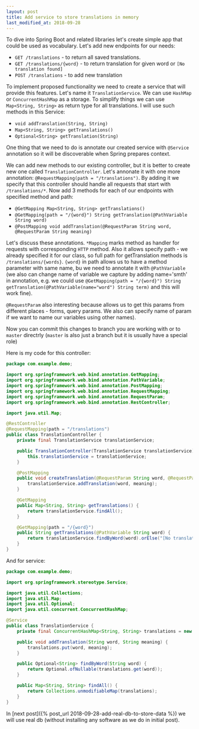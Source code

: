 ```yaml
---
layout: post
title: Add service to store translations in memory
last_modified_at: 2018-09-28
---
```

To dive into Spring Boot and related libraries let's create simple app that could be used as vocabulary.
Let's add new endpoints for our needs:
- `GET /translations` - to return all saved translations.
- `GET /translations/{word}` - to return translation for given word or `[No translation found]`
- `POST /translations` - to add new translation

To implement proposed functionality we need to create a service that will provide this features. 
Let's name it `TranslationService`. We can use `HashMap` or `ConcurrentHashMap` as a storage. 
To simplify things we can use `Map<String, String>` as return type for all translations.
I will use such methods in this Service:
- `void addTranslation(String, String)`
- `Map<String, String> getTranslations()`
- `Optional<String> getTranslation(String)`

One thing that we need to do is annotate our created service with `@Service` annotation so it will be discoverable when Spring prepares context.

We can add new methods to our existing controller, but it is better to create new one called `TranslationController`. Let's annonate it with one more annotation: `@RequestMapping(path = "/translations")`. 
By adding it we specify that this controller should handle all requests that start with `/translations/*`.
Now add 3 methods for each of our endpoints with specified method and path:
- `@GetMapping Map<String, String> getTranslations()`
- `@GetMapping(path = "/{word}") String getTranslation(@PathVariable String word)`
- `@PostMapping void addTranslation(@RequestParam String word, @RequestParam String meaning)`

Let's discuss these annotations. `*Mapping` marks method as handler for requests with corresponding `HTTP` method. Also it allows specify path - we already specified it for our class, so full path for getTranslation methods is `/translations/{words}`. `{word}` in path allows us to have a method parameter with same name, bu we need to annotate it with `@PathVariable` (we also can change name of variable we capture by adding name='smth' in annotation, e.g. we could use `@GetMapping(path = "/{word}") String getTranslation(@PathVariable(name="word") String term)` and this will work fine).

`@RequestParam` also interesting because allows us to get this params from different places - forms, query params. We also can specify name of param if we want to name our variables using other names).

Now you can commit this changes to branch you are working with or to `master` directrly (`master` is also just a branch but it is usually have a special role)

Here is my code for this controller:
```java
package com.example.demo;

import org.springframework.web.bind.annotation.GetMapping;
import org.springframework.web.bind.annotation.PathVariable;
import org.springframework.web.bind.annotation.PostMapping;
import org.springframework.web.bind.annotation.RequestMapping;
import org.springframework.web.bind.annotation.RequestParam;
import org.springframework.web.bind.annotation.RestController;

import java.util.Map;

@RestController
@RequestMapping(path = "/translations")
public class TranslationController {
    private final TranslationService translationService;

    public TranslationController(TranslationService translationService) {
        this.translationService = translationService;
    }

    @PostMapping
    public void createTranslation(@RequestParam String word, @RequestParam String meaning) {
        translationService.addTranslation(word, meaning);
    }

    @GetMapping
    public Map<String, String> getTranslations() {
        return translationService.findAll();
    }

    @GetMapping(path = "/{word}")
    public String getTranslations(@PathVariable String word) {
        return translationService.findByWord(word).orElse("[No translation]");
    }
}
```

And for service:
```java
package com.example.demo;

import org.springframework.stereotype.Service;

import java.util.Collections;
import java.util.Map;
import java.util.Optional;
import java.util.concurrent.ConcurrentHashMap;

@Service
public class TranslationService {
    private final ConcurrentHashMap<String, String> translations = new ConcurrentHashMap<>();

    public void addTranslation(String word, String meaning) {
        translations.put(word, meaning);
    }

    public Optional<String> findByWord(String word) {
        return Optional.ofNullable(translations.get(word));
    }

    public Map<String, String> findAll() {
        return Collections.unmodifiableMap(translations);
    }
}
```

In [next post]({% post_url 2018-09-28-add-real-db-to-store-data %}) we will use real db (without installing any software as we do in initial post).
